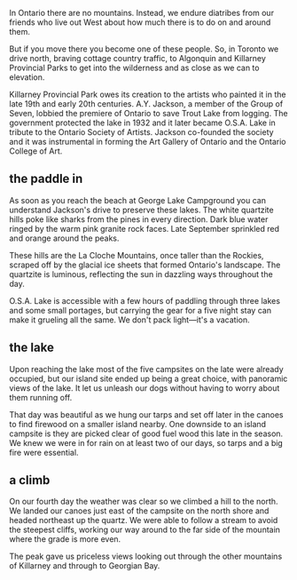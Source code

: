 In Ontario there are no mountains. Instead, we endure diatribes from our friends who
live out West about how much there is to do on and around them.

But if you move there you become one of these people. So, in Toronto we drive
north, braving cottage country traffic, to Algonquin and Killarney Provincial
Parks to get into the wilderness and as close as we can to elevation.

Killarney Provincial Park owes its creation to the artists who painted it in
the late 19th and early 20th centuries. A.Y. Jackson, a member of the Group of
Seven, lobbied the premiere of Ontario to save Trout Lake from logging. The
government protected the lake in 1932 and it later became O.S.A. Lake in
tribute to the Ontario Society of Artists. Jackson co-founded the society and
it was instrumental in forming the Art Gallery of Ontario and the
Ontario College of Art.

## the paddle in

As soon as you reach the beach at George Lake Campground you can understand
Jackson's drive to preserve these lakes. The white quartzite hills poke like
sharks from the pines in every direction. Dark blue water ringed by the warm
pink granite rock faces. Late September sprinkled red and orange around the peaks.

These hills are the La Cloche Mountains, once taller than the Rockies, scraped
off by the glacial ice sheets that formed Ontario's landscape. The quartzite is
luminous, reflecting the sun in dazzling ways throughout the day.

O.S.A. Lake is accessible with a few hours of paddling through three lakes and some
small portages, but carrying the gear for a five night stay can make it
grueling all the same. We don't pack light—it's a vacation.

## the lake

Upon reaching the lake most of the five campsites on the late were already
occupied, but our island site ended up being a great choice, with panoramic
views of the lake. It let us unleash our dogs without having to worry about
them running off.

That day was beautiful as we hung our tarps and set off later in the canoes to find
firewood on a smaller island nearby. One downside to an island campsite is they are
picked clear of good fuel wood this late in the season. We knew we were in for rain
on at least two of our days, so tarps and a big fire were essential.

## a climb

On our fourth day the weather was clear so we climbed a hill to the north.
We landed our canoes just east of the campsite on the north shore and
headed northeast up the quartz. We were able to follow a stream to avoid the
steepest cliffs, working our way around to the far side of the mountain where
the grade is more even.

The peak gave us priceless views looking out through the other mountains of
Killarney and through to Georgian Bay.
